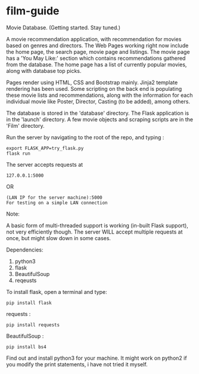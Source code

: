 # film-guide
Movie Database. (Getting started. Stay tuned.)


A movie recommendation application, with recommendation for movies based on genres and directors.
The Web Pages working right now include the home page, the search page, movie page and listings.
The movie page has a 'You May Like:' section which contains recommendations gathered from the database.
The home page has a list of currently popular movies, along with database top picks.

Pages render using HTML, CSS and Bootstrap mainly. Jinja2 template rendering has been used.
Some scripting on the back end is populating these movie lists and recommendations, along with the information
for each individual movie like Poster, Director, Casting (to be added), among others.

The database is stored in the 'database' directory.
The Flask application is in the 'launch' directory.
A few movie objects and scraping scripts are in the 'Film' directory.

Run the server by navigating to the root of the repo, and typing :

    export FLASK_APP=try_flask.py
    flask run

The server accepts requests at 

    127.0.0.1:5000
OR
 
    (LAN IP for the server machine):5000
    For testing on a simple LAN connection
Note:

A basic form of multi-threaded support is working (in-built Flask support), not very efficiently though.
The server WILL accept multiple requests at once, but might slow down in some cases.

Dependencies: 
1. python3
2. flask
3. BeautifulSoup
4. reqeusts


To install flask, open a terminal and type:

    pip install flask

requests :

    pip install requests

BeautifulSoup :

    pip install bs4
    

Find out and install python3 for your machine.
It might work on python2 if you modify the print statements, i have not tried it myself.
